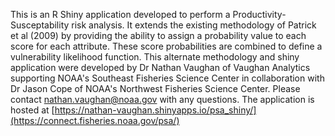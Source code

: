 This is an R Shiny application developed to perform a Productivity-Susceptability risk analysis.  It extends the existing methodology of Patrick et al (2009) by providing the ability to assign a probability value to each score for each attribute. These score probabilities are combined to define a vulnerability likelihood function. This alternate methodology and shiny application were developed by Dr Nathan Vaughan of Vaughan Analytics supporting NOAA's Southeast Fisheries Science Center in collaboration with Dr Jason Cope of NOAA's Northwest Fisheries Science Center. Please contact nathan.vaughan@noaa.gov with any questions. The application is hosted at  [https://nathan-vaughan.shinyapps.io/psa_shiny/](https://connect.fisheries.noaa.gov/psa/)

